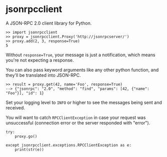 jsonrpcclient
=============

A JSON-RPC 2.0 client library for Python.

    >> import jsonrpcclient
    >> proxy = jsonrpcclient.Proxy('http://jsonrpcserver/')
    >> proxy.add(2, 3, response=True)
    5

Without ``response=True``, your message is just a notification, which means
you're not expecting a response.

You can also pass keyword arguments like any other python function, and they'll
be translated into JSON-RPC.

    >> result = proxy.get(42, name='Foo', response=True)
    --> {"jsonrpc": "2.0", "method": "find", "params": [42, {"name": "Foo"}], "id": 1}

Set your logging level to ``INFO`` or higher to see the messages being sent and
received.

You will want to catch ``RPCClientException`` in case your request was
unsuccessful (connection error or the server responded with "error").

    try:
        proxy.go()

    except jsonrpcclient.exceptions.RPCClientException as e:
        print(str(e))
